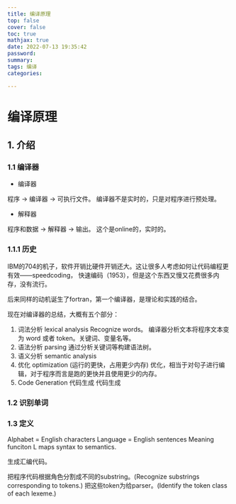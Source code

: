 ```yaml
---
title: 编译原理
top: false
cover: false
toc: true
mathjax: true
date: 2022-07-13 19:35:42
password:
summary:
tags: 编译
categories:

---
```


# 编译原理

## 1. 介绍

### 1.1 编译器

* 编译器

程序 -> 编译器 -> 可执行文件。 编译器不是实时的，只是对程序进行预处理。

* 解释器

程序和数据 -> 解释器 -> 输出。 这个是online的，实时的。

### 1.1.1 历史

IBM的704的机子，软件开销比硬件开销还大。这让很多人考虑如何让代码编程更有效——speedcoding， 快速编码（1953），但是这个东西又慢又花费很多内存，没有流行。

后来同样的动机诞生了fortran，第一个编译器，是理论和实践的结合。

现在对编译器的总结，大概有五个部分：

1. 词法分析 lexical analysis
    Recognize words。
    编译器分析文本将程序文本变为 word 或者 token。关键词、变量名等。
2. 语法分析 parsing
   通过分析关键词等构建语法树。
3. 语义分析 semantic analysis
4. 优化 optimization (运行的更快，占用更少内存)
   优化，相当于对句子进行编辑，对于程序而言是跑的更快并且使用更少的内存。
5. Code Generation 代码生成 
   代码生成

### 1.2 识别单词

### 1.3 定义

Alphabet = English characters
Language = English sentences
Meaning funciton L maps syntax to semantics.
 






生成汇编代码。

把程序代码根据角色分割成不同的substring。(Recognize substrings corresponding to tokens.)
把这些token为给parser。(Identify the token class of each lexeme.)






